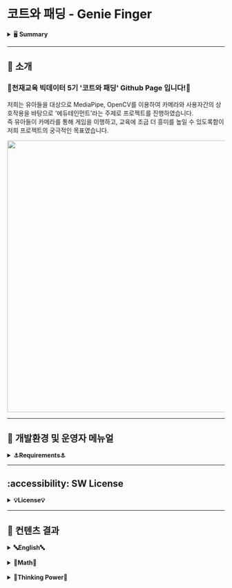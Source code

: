 # 코트와 패딩 - Genie Finger

<details>
<summary>🖥 <b>Summary</b></summary><br>
  
### Team Name - 코트와 패딩
### Content Name - Genie Finger
### Team Member & R&R


<table>
  <tr>
    <td align="center">
    <a href="https://github.com/k-3730">
    <img src="https://github.com/k-3730.png" width="150px;" alt="홍준"/>
    <br />
    <sub>
    <b>권홍준</b><br>
    <b> :bulb: PM 및 컨텐츠 개발</b>
    </sub>
    </a>
    <br />
    <td align="center">
    <a href="https://github.com/dony1220">
    <img src="https://github.com/dony1220.png" width="150px;" alt="도현"/>
    <br />
    <sub>
    <b>김도현</b><br>
    <b>🌟 컨텐츠 개발 및 웹 개발</b>
    </sub>
    </a>
    <td align="center">
    <a href="https://github.com/dnddl6962">
    <img src="https://github.com/dnddl6962.png" width="150px;" alt="웅"/>
    <br />
    <sub>
    <b>장 웅</b><br>
    <b>🌟 웹 개발 및 컨텐츠 개발, 로그 연동</b>
    </sub>
    </a>
    <br />
    </td>
    <td align="center">
    <a href="https://github.com/surplus96">
    <img src="https://github.com/surplus96.png" width="150px;" alt="태영"/>
    <br />
    <sub>
    <b>최태영</b><br>
    <b> :bulb: 컨텐츠 개발 및 코드 정제</b>
    </sub>
    </a>
    <br />
    </td>    
    <br />
    </td>
  </tr>
</table>
<br/>


<h3 align="left"><b>🛠 Used Tool/Stack 🛠</b></h3>
</br>
<p align="left">


<img alt="Python" src ="https://img.shields.io/badge/Python-3776AB.svg?&style=for-the-badge&logo=Python&logoColor=white"/>
<img alt="TensorFlow" src ="https://img.shields.io/badge/TensorFlow-FF6F00.svg?&style=for-the-badge&logo=TensorFlow&logoColor=black"/>
<img alt="Jupyter" src ="https://img.shields.io/badge/Jupyter-F37626.svg?&style=for-the-badge&logo=Jupyter&logoColor=white"/>
<img alt="OpenCV" src ="https://img.shields.io/badge/OpenCV-5C3EE8.svg?&style=for-the-badge&logo=OpenCV&logoColor=white"/>
<img alt="OpenAI" src ="https://img.shields.io/badge/OpenAI-412991.svg?&style=for-the-badge&logo=OpenAI&logoColor=white"/>
<img alt="Anaconda" src ="https://img.shields.io/badge/Anaconda-44A833.svg?&style=for-the-badge&logo=Anaconda&logoColor=black"/>
<img alt="Flask" src ="https://img.shields.io/badge/Flask-000000.svg?&style=for-the-badge&logo=Flask&logoColor=white"/>


<h3 align="left"><b>🛠 Used SCM 🛠</b></h3>
</br>
<p align="left">
<img alt="GitHub" src ="https://img.shields.io/badge/GitHub-181717.svg?&style=for-the-badge&logo=GitHub&logoColor=white"/>
<img alt="Slack" src ="https://img.shields.io/badge/Slack-4A154B.svg?&style=for-the-badge&logo=Slack&logoColor=pupple"/>

</details>


- - -
## 📃 **소개**
### **🥇천재교육 빅데이터 5기 '코트와 패딩' Github Page 입니다!🥇**
저희는 유아들을 대상으로 MediaPipe, OpenCV를 이용하여 카메라와 사용자간의 상호작용을 바탕으로 '에듀테인먼트'라는 주제로 프로젝트를 진행하였습니다.
<br>
즉 유아들이 카메라를 통해 게임을 이행하고, 교육에 조금 더 흥미를 높일 수 있도록함이 저희 프로젝트의 궁극적인 목표였습니다.
<br>
<p align="left">
  <img src="https://github.com/dnddl6962/flask/assets/96913965/0af57721-4025-4458-9333-cb2df39dabb8" width = "630px">
  <br>
</p>

- - -

## **🥑 개발환경 및 운영자 메뉴얼**
<details>
<summary><b>⚓Requirements⚓</b></summary>
  <br>
  1. 주요 개발환경
  <br>
  <br>
    - Flask == 3.0.0
  <br>
    - cvzone == 1.6.1
  <br>
    - mediapipe == 0.10.9
  <br>
    - opencv-contrib-python == 4.9.0.80
  <br>
    - opencv-python == 4.9.0.80
  <br>
    - PyAutoGUI == 0.9.54
  <br>
    - pynput == 1.7.6
  <br>
    - requirements.txt를 별첨하였으며 requirements.txt를 install을 통해 라이브러리를 설치하여 적절하게 환경 Setting이 가능합니다.
  <br>
  <br>
  2. 운영자 메뉴얼
  <br>
  
  - tools 폴더에 담긴 파일에 모든 컨텐츠들이 담겨 있으며, app 파일 하나를 실행했을시에, 돌아갈 수 있도록 분기 처리를 진행하였습니다. 따라서, app.py 코드를 실행하였을 때, 모든 컨텐츠들이 작동하며 app.py 파일에서 Port 번호를 조절하여 User가 사용하는 환경과 상황에 걸맞게 세팅하게끔 설정해 놓았습니다. 뿐만 아니라 Font_path를 커스텀하게 설정해야 합니다.
  
  - 후에 Flask를 실행하면 컨텐츠를 이용할 수 있습니다.

  - 뿐만 아니라, 개인정보동의 항목을 추가하여 사용자가 웹 캠에 나오는 이미지에 대해서 해당 정보와 로그에 대한 개인정보 수용 여부 UI를 보여주며, 동의하면 해당 컨텐츠가 실행될 것이며 동의하지 않을 시 컨텐츠가 종료됩니다.
  </br>
  
</details>

- - -
## **:accessibility: SW License**
<details>
<summary><b>💡License💡</b></summary>
<br>
1. Font : JalnanGothic.TTF
   <p align='left'>
      <img width="400" alt="20231121110245_KakaoTalk_20231120_190823851" src="https://github.com/dnddl6962/flask/assets/96913965/848d1362-738e-4b94-9e19-6356e5380959" width = "630px">
     <br>
     해당 링크를 참조해서 폰트를 다운받아주시고, 라이센스를 참고해주시기 바랍니다.
     <br>
     https://image.goodchoice.kr/images/jalnan_font/jalnan-font-190124ver.pdf
     <br>
     <br>
     
2. MediaPipe : **Apache 2.0 License**
   
   - 해당 라이브러리는 Apache 2.0 License에 의거합니다. 따라서 MediaPipe License를 별첨하였으며 라이센스에 대해서는 해당 파일을 참조하시면 됩니다.
   
   
3. CVZONE : **MIT License**
   - 해당 라이브러리는 MIT License에 의거합니다. 따라서 MIT License를 별첨하였으며 라이센스에 대해서는 해당 파일을 참조하시면 됩니다.
   
4. Flask : **BSD License**
   - 해당 라이브러리는 BSD License에 의거합니다. 따라서 BSD License를 별첨하였으며 라이센스에 대해서는 해당 파일을 참조하시면 됩니다.

5. Pillow : **PIL Software License**
   - 해당 라이브러리는 PIL Software License에 의거합니다. 따라서 PIL Software License를 별첨하였으며 라이센스에 대해서는 해당 파일을 참조하시면 됩니다.
   </p>
</details>

- - -
## **🧑 컨텐츠 결과**
<details>
<summary><b>🔤English🔤</b></summary>
  <p align='left'>
    <img src = "https://github.com/dnddl6962/flask/assets/96913965/4990cbec-d143-4cbd-945c-44f50d085166" width = "400px">
    <img src = "https://github.com/dnddl6962/flask/assets/96913965/a42a78af-f84e-49d1-b06e-5741318cbd36" width = "400px">
  </p>
</details>

<br>

<details>
<summary><b>💯Math💯</b></summary>
  <p align='left'>
    <img src = "https://github.com/dnddl6962/flask/assets/96913965/160bc60d-0f10-4e02-a5d6-45bfb53c9b36" width = "400px">
</details>

<br>

<details>
<summary><b>🧠Thinking Power🧠</b></summary>
  <p align='left'>
    <img src = "https://github.com/dnddl6962/flask/assets/96913965/620b6f60-cdb1-4db4-9af5-f71c8f35cd0d" width = "400px">
    <img src = "https://github.com/dnddl6962/flask/assets/96913965/d3bb00c8-6222-4ca6-8c9c-812b0c49caad" width = "400px">
  </p>
</details>
